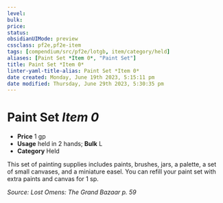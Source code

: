 ```yaml
---
level:
bulk:
price:
status:
obsidianUIMode: preview
cssclass: pf2e,pf2e-item
tags: [compendium/src/pf2e/lotgb, item/category/held]
aliases: [Paint Set *Item 0*, "Paint Set"]
title: Paint Set *Item 0*
linter-yaml-title-alias: Paint Set *Item 0*
date created: Monday, June 19th 2023, 5:15:11 pm
date modified: Thursday, June 29th 2023, 5:30:35 pm
---
```


# Paint Set *Item 0*

- **Price** 1 gp
- **Usage** held in 2 hands; **Bulk** L
- **Category** Held

This set of painting supplies includes paints, brushes, jars, a palette, a set of small canvases, and a miniature easel. You can refill your paint set with extra paints and canvas for 1 sp.

*Source: Lost Omens: The Grand Bazaar p. 59*
